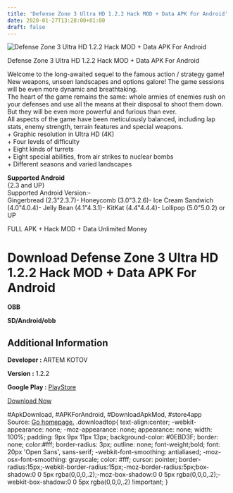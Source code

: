 ```yaml
---
title: 'Defense Zone 3 Ultra HD 1.2.2 Hack MOD + Data APK For Android'
date: 2020-01-27T13:28:00+01:00
draft: false
---
```


![Defense Zone 3 Ultra HD 1.2.2 Hack MOD + Data APK For Android](https://i1.wp.com/apkhome.net/wp-content/uploads/2017/12/Defense-Zone-3-Ultra-HD-1.2.2.png "Defense Zone 3 Ultra HD 1.2.2 Hack MOD + Data APK For Android")

  

Defense Zone 3 Ultra HD 1.2.2 Hack MOD + Data APK For Android

Welcome to the long-awaited sequel to the famous action / strategy game! New weapons, unseen landscapes and options galore! The game sessions will be even more dynamic and breathtaking.  
The heart of the game remains the same: whole armies of enemies rush on your defenses and use all the means at their disposal to shoot them down. But they will be even more powerful and furious than ever.  
All aspects of the game have been meticulously balanced, including lap stats, enemy strength, terrain features and special weapons.  
\+ Graphic resolution in Ultra HD (4K)  
\+ Four levels of difficulty  
\+ Eight kinds of turrets  
\+ Eight special abilities, from air strikes to nuclear bombs  
\+ Different seasons and varied landscapes

**Supported Android**  
{2.3 and UP}  
Supported Android Version:-  
Gingerbread (2.3"2.3.7)- Honeycomb (3.0"3.2.6)- Ice Cream Sandwich (4.0"4.0.4)- Jelly Bean (4.1"4.3.1)- KitKat (4.4"4.4.4)- Lollipop (5.0"5.0.2) or UP

FULL APK + Hack MOD + Data Unlimited Money

Download Defense Zone 3 Ultra HD 1.2.2 Hack MOD + Data APK For Android
======================================================================

**OBB**

**SD/Android/obb**

Additional Information
----------------------

**Developer :** ARTEM KOTOV

**Version :** 1.2.2

**Google Play :** [PlayStore](https://play.google.com/store/apps/details?id=net.defensezone3.ultra)

  

[Download Now](https://store4app.co/post/defense-zone-3-ultra-hd-1-2-2-hack-mod-data-apk-for-android_1573671452)

  
#ApkDownload, #APKForAndroid, #DownloadApkMod, #store4app  
Source: [Go homepage.](https://store4app.co/post/defense-zone-3-ultra-hd-1-2-2-hack-mod-data-apk-for-android_1573671452) .downloadtop{ text-align:center; -webkit-appearance: none; -moz-appearance: none; appearance: none; width: 100%; padding: 9px 9px 11px 13px; background-color: #0EBD3F; border: none; color:#fff; border-radius: 3px; outline: none; font-weight;bold; font: 20px 'Open Sans', sans-serif; -webkit-font-smoothing: antialiased; -moz-osx-font-smoothing: grayscale; color: #fff; cursor: pointer; border-radius:15px;-webkit-border-radius:15px;-moz-border-radius:5px;box-shadow:0 0 5px rgba(0,0,0,.2);-moz-box-shadow:0 0 5px rgba(0,0,0,.2);-webkit-box-shadow:0 0 5px rgba(0,0,0,.2) !important; }